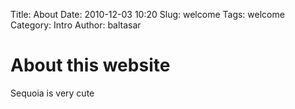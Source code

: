 Title: About
Date: 2010-12-03 10:20
Slug: welcome
Tags: welcome
Category: Intro
Author: baltasar


# About this website

Sequoia is very cute